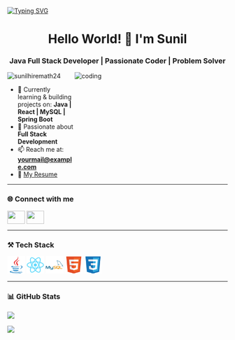 <!-- Animated Banner -->
[![Typing SVG](https://readme-typing-svg.demolab.com?font=Fira+Code&size=30&pause=1000&background=323232F9&center=true&width=1000&height=250&lines=⚙️+Engineering+excellence+in+every+line+of+code;💻+Full+Stack+Java+Developer;✨+Transforming+Ideas+into+Scalable+Solutions)](https://git.io/typing-svg)

<h1 align="center">Hello World! 👋 I'm Sunil</h1>
<h3 align="center">Java Full Stack Developer | Passionate Coder | Problem Solver</h3>

<img align="right" alt="coding" height="250" width="350" src="https://github.com/sunilhiremath24/sunilhiremath24/blob/main/coding.gif">

<p align="left"> 
  <img src="https://komarev.com/ghpvc/?username=sunilhiremath24&label=Profile%20views&color=0e75b6&style=flat" alt="sunilhiremath24" /> 
</p>

- 💼 Currently learning & building projects on: **Java | React | MySQL | Spring Boot**
- 🚀 Passionate about **Full Stack Development**
- 📫 Reach me at: **yourmail@example.com**
- 📄 [My Resume](https://github.com/sunilhiremath24/my_resume/blob/main/Sunil_Resume.pdf)

---

### 🌐 Connect with me
<p align="left">
<a href="https://linkedin.com/in/your-profile" target="blank"><img align="center" src="https://raw.githubusercontent.com/rahuldkjain/github-profile-readme-generator/master/src/images/icons/Social/linked-in-alt.svg" height="30" width="40" /></a>
<a href="https://twitter.com/yourhandle" target="blank"><img align="center" src="https://raw.githubusercontent.com/rahuldkjain/github-profile-readme-generator/master/src/images/icons/Social/twitter.svg" height="30" width="40" /></a>
</p>

---

### ⚒️ Tech Stack
<p align="left"> 
  <img src="https://raw.githubusercontent.com/devicons/devicon/master/icons/java/java-original.svg" alt="java" width="40" height="40"/>
  <img src="https://raw.githubusercontent.com/devicons/devicon/master/icons/react/react-original.svg" alt="react" width="40" height="40"/>
  <img src="https://raw.githubusercontent.com/devicons/devicon/master/icons/mysql/mysql-original-wordmark.svg" alt="mysql" width="40" height="40"/>
  <img src="https://raw.githubusercontent.com/devicons/devicon/master/icons/html5/html5-original.svg" alt="html" width="40" height="40"/>
  <img src="https://raw.githubusercontent.com/devicons/devicon/master/icons/css3/css3-original.svg" alt="css" width="40" height="40"/>
</p>

---

### 📊 GitHub Stats
<p>
<img align="center" src="https://github-readme-stats.vercel.app/api?username=sunilhiremath24&show_icons=true&theme=radical" />
</p>
<p>
<img align="center" src="https://github-readme-streak-stats.herokuapp.com/?user=sunilhiremath24&theme=radical" />
</p>

